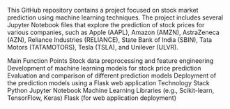 This GitHub repository contains a project focused on stock market prediction using machine learning techniques. The project includes several Jupyter Notebook files that explore the prediction of stock prices for various companies, such as Apple (AAPL), Amazon (AMZN), AstraZeneca (AZN), Reliance Industries (RELIANCE), State Bank of India (SBIN), Tata Motors (TATAMOTORS), Tesla (TSLA), and Unilever (ULVR).

Main Function Points
Stock data preprocessing and feature engineering
Development of machine learning models for stock price prediction
Evaluation and comparison of different prediction models
Deployment of the prediction models using a Flask web application
Technology Stack
Python
Jupyter Notebook
Machine Learning Libraries (e.g., Scikit-learn, TensorFlow, Keras)
Flask (for web application deployment)

